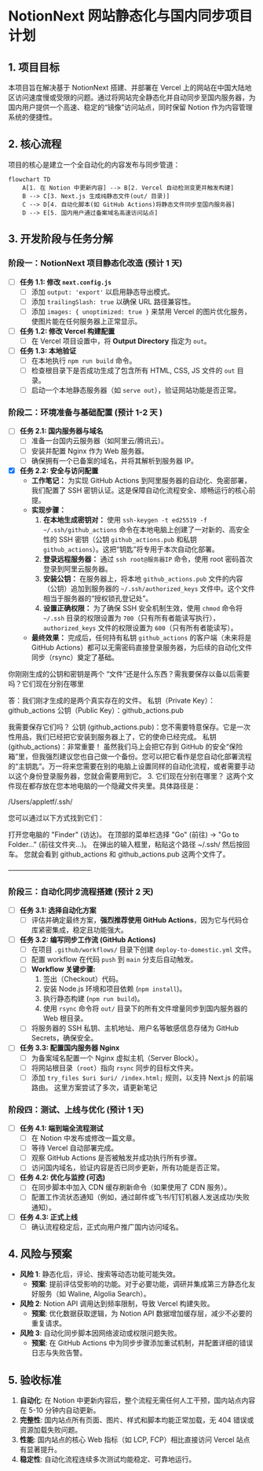 # NotionNext 网站静态化与国内同步项目计划

## 1. 项目目标

本项目旨在解决基于 NotionNext 搭建、并部署在 Vercel 上的网站在中国大陆地区访问速度慢或受限的问题。通过将网站完全静态化并自动同步至国内服务器，为国内用户提供一个高速、稳定的“镜像”访问站点，同时保留 Notion 作为内容管理系统的便捷性。

## 2. 核心流程

项目的核心是建立一个全自动化的内容发布与同步管道：

```mermaid
flowchart TD
    A[1. 在 Notion 中更新内容] --> B[2. Vercel 自动检测变更并触发构建]
    B --> C[3. Next.js 生成纯静态文件(out/ 目录)]
    C --> D[4. 自动化脚本(如 GitHub Actions)将静态文件同步至国内服务器]
    D --> E[5. 国内用户通过备案域名高速访问站点]
```

## 3. 开发阶段与任务分解

### 阶段一：NotionNext 项目静态化改造 (预计 1 天)

-   [ ] **任务 1.1: 修改 `next.config.js`**
    -   [ ] 添加 `output: 'export'` 以启用静态导出模式。
    -   [ ] 添加 `trailingSlash: true` 以确保 URL 路径兼容性。
    -   [ ] 添加 `images: { unoptimized: true }` 来禁用 Vercel 的图片优化服务，使图片能在任何服务器上正常显示。
-   [ ] **任务 1.2: 修改 Vercel 构建配置**
    -   [ ] 在 Vercel 项目设置中，将 **Output Directory** 指定为 `out`。
-   [ ] **任务 1.3: 本地验证**
    -   [ ] 在本地执行 `npm run build` 命令。
    -   [ ] 检查根目录下是否成功生成了包含所有 HTML, CSS, JS 文件的 `out` 目录。
    -   [ ] 启动一个本地静态服务器（如 `serve out`），验证网站功能是否正常。

### 阶段二：环境准备与基础配置 (预计 1-2 天 )

-   [ ] **任务 2.1: 国内服务器与域名**
    -   [ ] 准备一台国内云服务器（如阿里云/腾讯云）。
    -   [ ] 安装并配置 Nginx 作为 Web 服务器。
    -   [ ] 确保拥有一个已备案的域名，并将其解析到服务器 IP。
-   [x] **任务 2.2: 安全与访问配置**
    -   **工作笔记：** 为实现 GitHub Actions 到阿里服务器的自动化、免密部署，我们配置了 SSH 密钥认证。这是保障自动化流程安全、顺畅运行的核心前提。
    -   **实现步骤：**
        1.  **在本地生成密钥对：** 使用 `ssh-keygen -t ed25519 -f ~/.ssh/github_actions` 命令在本地电脑上创建了一对新的、高安全性的 SSH 密钥（公钥 `github_actions.pub` 和私钥 `github_actions`）。这把“钥匙”将专用于本次自动化部署。
        2.  **登录远程服务器：** 通过 `ssh root@服务器IP` 命令，使用 root 密码首次登录到阿里云服务器。
        3.  **安装公钥：** 在服务器上，将本地 `github_actions.pub` 文件的内容（公钥）追加到服务器的 `~/.ssh/authorized_keys` 文件中。这个文件相当于服务器的“授权锁孔登记处”。
        4.  **设置正确权限：** 为了确保 SSH 安全机制生效，使用 `chmod` 命令将 `~/.ssh` 目录的权限设置为 `700`（只有所有者能读写执行），`authorized_keys` 文件的权限设置为 `600`（只有所有者能读写）。
    -   **最终效果：** 完成后，任何持有私钥 `github_actions` 的客户端（未来将是 GitHub Actions）都可以无需密码直接登录服务器，为后续的自动化文件同步（rsync）奠定了基础。

你刚刚生成的公钥和密钥是两个 “文件”还是什么东西？需我要保存以备以后需要吗？它们现在分别在哪里

答：我们刚才生成的是两个真实存在的文件。
私钥（Private Key）：github_actions
公钥（Public Key）：github_actions.pub

我需要保存它们吗？
公钥 (github_actions.pub)：您不需要特意保存。它是一次性用品，我们已经把它安装到服务器上了，它的使命已经完成。
私钥 (github_actions)：非常重要！ 虽然我们马上会把它存到 GitHub 的安全“保险箱”里，但我强烈建议您也自己做一个备份。您可以把它看作是您自动化部署流程的“主钥匙”。万一将来您需要在别的电脑上设置同样的自动化流程，或者需要手动以这个身份登录服务器，您就会需要用到它。
3. 它们现在分别在哪里？
这两个文件现在都存放在您本地电脑的一个隐藏文件夹里。具体路径是：

/Users/appletf/.ssh/

您可以通过以下方式找到它们：

打开您电脑的 "Finder" (访达)。
在顶部的菜单栏选择 "Go" (前往) -> "Go to Folder..." (前往文件夹...)。
在弹出的输入框里，粘贴这个路径 ~/.ssh/ 然后按回车。
您就会看到 github_actions 和 github_actions.pub 这两个文件了。

————————————





### 阶段三：自动化同步流程搭建 (预计 2 天)

-   [ ] **任务 3.1: 选择自动化方案**
    -   [ ] 评估并确定最终方案，**强烈推荐使用 GitHub Actions**，因为它与代码仓库紧密集成，稳定且功能强大。
-   [ ] **任务 3.2: 编写同步工作流 (GitHub Actions)**
    -   [ ] 在项目 `.github/workflows/` 目录下创建 `deploy-to-domestic.yml` 文件。
    -   [ ] 配置 workflow 在代码 `push` 到 `main` 分支后自动触发。
    -   [ ] **Workflow 关键步骤:**
        1.  签出（Checkout）代码。
        2.  安装 Node.js 环境和项目依赖 (`npm install`)。
        3.  执行静态构建 (`npm run build`)。
        4.  使用 `rsync` 命令将 `out/` 目录下的所有文件增量同步到国内服务器的 Web 根目录。
    -   [ ] 将服务器的 SSH 私钥、主机地址、用户名等敏感信息存储为 GitHub Secrets，确保安全。
-   [ ] **任务 3.3: 配置国内服务器 Nginx**
    -   [ ] 为备案域名配置一个 Nginx 虚拟主机（Server Block）。
    -   [ ] 将网站根目录（`root`）指向 `rsync` 同步的目标文件夹。
    -   [ ] 添加 `try_files $uri $uri/ /index.html;` 规则，以支持 Next.js 的前端路由。
    这里方案尝试了多次，请更新笔记

### 阶段四：测试、上线与优化 (预计 1 天)

-   [ ] **任务 4.1: 端到端全流程测试**
    -   [ ] 在 Notion 中发布或修改一篇文章。
    -   [ ] 等待 Vercel 自动部署完成。
    -   [ ] 观察 GitHub Actions 是否被触发并成功执行所有步骤。
    -   [ ] 访问国内域名，验证内容是否已同步更新，所有功能是否正常。
-   [ ] **任务 4.2: 优化与监控 (可选)**
    -   [ ] 在同步脚本中加入 CDN 缓存刷新命令（如果使用了 CDN 服务）。
    -   [ ] 配置工作流状态通知（例如，通过邮件或飞书/钉钉机器人发送成功/失败通知）。
-   [ ] **任务 4.3: 正式上线**
    -   [ ] 确认流程稳定后，正式向用户推广国内访问域名。

## 4. 风险与预案

-   **风险 1**: 静态化后，评论、搜索等动态功能可能失效。
    -   **预案**: 提前评估受影响的功能。对于必要功能，调研并集成第三方静态化友好服务（如 Waline, Algolia Search）。
-   **风险 2**: Notion API 调用达到频率限制，导致 Vercel 构建失败。
    -   **预案**: 优化数据获取逻辑，为 Notion API 数据增加缓存层，减少不必要的重复请求。
-   **风险 3**: 自动化同步脚本因网络波动或权限问题失败。
    -   **预案**: 在 GitHub Actions 中为同步步骤添加重试机制，并配置详细的错误日志与失败告警。

## 5. 验收标准

1.  **自动化**: 在 Notion 中更新内容后，整个流程无需任何人工干预，国内站点内容在 5-10 分钟内自动更新。
2.  **完整性**: 国内站点所有页面、图片、样式和脚本均能正常加载，无 404 错误或资源加载失败问题。
3.  **性能**: 国内站点的核心 Web 指标（如 LCP, FCP）相比直接访问 Vercel 站点有显著提升。
4.  **稳定性**: 自动化流程连续多次测试均能稳定、可靠地运行。